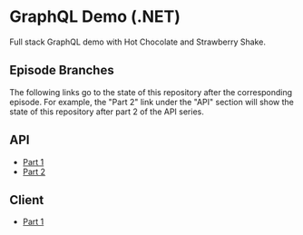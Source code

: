 # GraphQL Demo (.NET)

Full stack GraphQL demo with Hot Chocolate and Strawberry Shake.

## Episode Branches

The following links go to the state of this repository after the corresponding episode. For example, the "Part 2" link under the "API" section will show the state of this repository after part 2 of the API series.

## API

- [Part 1](https://github.com/SingletonSean/graphql-demo-net/tree/server/ep-1)
- [Part 2](https://github.com/SingletonSean/graphql-demo-net/tree/server/ep-2)

## Client

- [Part 1](https://github.com/SingletonSean/graphql-demo-net/tree/client/ep-1)